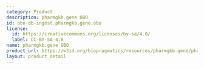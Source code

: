 ```yaml
---
category: Product
description: pharmgkb.gene OBO
id: obo-db-ingest.pharmgkb.gene.obo
license:
  id: https://creativecommons.org/licenses/by-sa/4.0/
  label: CC-BY-SA-4.0
name: pharmgkb.gene OBO
product_url: https://w3id.org/biopragmatics/resources/pharmgkb.gene/pharmgkb.gene.obo
layout: product_detail
---
```

